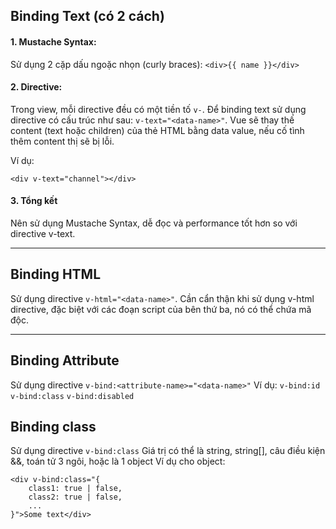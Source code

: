 ## Binding Text (có 2 cách)

#### 1. Mustache Syntax:

Sử dụng 2 cặp dấu ngoặc nhọn (curly braces): `<div>{{ name }}</div>`

#### 2. Directive:

Trong view, mỗi directive đều có một tiền tố `v-`.
Để binding text sử dụng directive có cấu trúc như sau: `v-text="<data-name>"`.
Vue sẽ thay thế content (text hoặc children) của thẻ HTML bằng data value, nếu cố tình thêm content thị sẽ bị lỗi.

Ví dụ:

```
<div v-text="channel"></div>
```

#### 3. Tổng kết

Nên sử dụng Mustache Syntax, dễ đọc và performance tốt hơn so với directive v-text.

---

## Binding HTML

Sử dụng directive `v-html="<data-name>"`.
Cần cẩn thận khi sử dụng v-html directive, đặc biệt với các đoạn script của bên thứ ba, nó có thể chứa mã độc.

---

## Binding Attribute

Sử dụng directive `v-bind:<attribute-name>="<data-name>"`
Ví dụ:
`v-bind:id`
`v-bind:class`
`v-bind:disabled`

## Binding class

Sử dụng directive `v-bind:class`
Giá trị có thể là string, string[], câu điều kiện &&, toán tử 3 ngôi, hoặc là 1 object
Ví dụ cho object:

```
<div v-bind:class="{
    class1: true | false,
    class2: true | false,
    ...
}">Some text</div>
```
